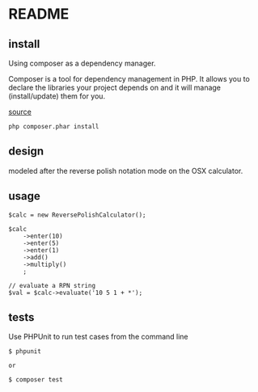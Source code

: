 README
======


install
-------

Using composer as a dependency manager.

Composer is a tool for dependency management in PHP. It allows you to declare the libraries your project depends on and it will manage (install/update) them for you.

[source](https://getcomposer.org/doc/00-intro.md)


````
php composer.phar install
````

design
------

modeled after the reverse polish notation mode on the OSX calculator.

usage
-----

````
$calc = new ReversePolishCalculator();

$calc
	->enter(10)
	->enter(5)
	->enter(1)
	->add()
	->multiply()
	;

// evaluate a RPN string
$val = $calc->evaluate('10 5 1 + *');

````


tests
-----

Use PHPUnit to run test cases from the command line

````
$ phpunit

or

$ composer test

````



